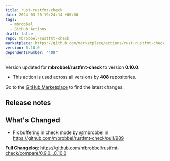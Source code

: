 ```yaml
---
title: rust-rustfmt-check
date: 2024-03-20 19:24:14 +00:00
tags:
  - mbrobbel
  - GitHub Actions
draft: false
repo: mbrobbel/rustfmt-check
marketplace: https://github.com/marketplace/actions/rust-rustfmt-check
version: 0.10.0
dependentsNumber: "408"
---
```



Version updated for **mbrobbel/rustfmt-check** to version **0.10.0**.
- This action is used across all versions by **408** repositories.

Go to the [GitHub Marketplace](https://github.com/marketplace/actions/rust-rustfmt-check) to find the latest changes.

## Release notes

## What's Changed
* Fix buffering in check mode by @mbrobbel in https://github.com/mbrobbel/rustfmt-check/pull/989


**Full Changelog**: https://github.com/mbrobbel/rustfmt-check/compare/0.9.0...0.10.0
